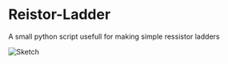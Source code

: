 # Reistor-Ladder
A small python script usefull for making simple ressistor ladders
 
 
![Sketch](https://github.com/user-attachments/assets/28049826-7ad0-49f2-a476-d456ff593ff2)

